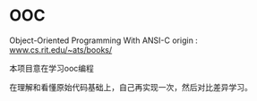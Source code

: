 # OOC
Object-Oriented Programming With ANSI-C
origin : www.cs.rit.edu/~ats/books/


本项目意在学习ooc编程

在理解和看懂原始代码基础上，自己再实现一次，然后对比差异学习。
